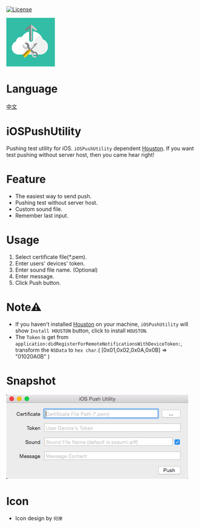 [![License](https://img.shields.io/badge/license-MIT-green.svg?style=flat)](http://opensource.org/licenses/MIT)

![](design/icon/128.png)

# Language
[中文](doc/README_zh.md)

# iOSPushUtility
Pushing test utility for iOS. `iOSPushUtility` dependent [Houston](https://github.com/nomad/Houston). If you want test pushing without server host, then you came hear right!

# Feature
* The easiest way to send push.
* Pushing test without server host.
* Custom sound file.
* Remember last input.

# Usage
1. Select certificate file(*.pem).
2. Enter users' devices' token.
3. Enter sound file name. (Optional)
4. Enter message.
5. Click Push button.

# Note⚠
* If you haven't installed [Houston](https://github.com/nomad/Houston) on your machine, `iOSPushUtility` will show `Install HOUSTON` button, click to install `HOUSTON`.
* The `Token` is get from `application:didRegisterForRemoteNotificationsWithDeviceToken:`, transform the `NSData` to `hex char`.( [0x01,0x02,0x0A,0x0B] => "01020A0B" )

# Snapshot
![](doc/snapshot/UI.png)

# Icon
* Icon design by `何岸`
